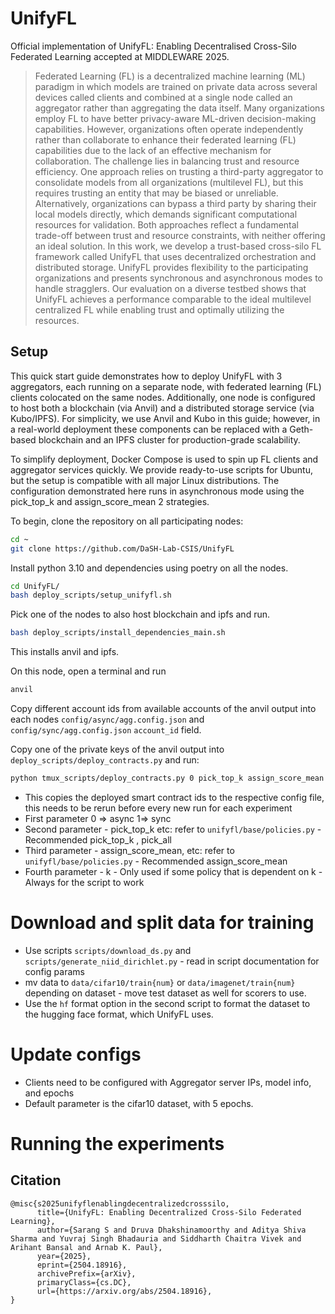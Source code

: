 # UnifyFL

Official implementation of UnifyFL: Enabling Decentralised Cross-Silo Federated Learning accepted at MIDDLEWARE 2025.

> Federated Learning (FL) is a decentralized machine learning (ML) paradigm in which models are trained on private data across several devices called clients and combined at a single node called an aggregator rather than aggregating the data itself. Many organizations employ FL to have better privacy-aware ML-driven decision-making capabilities. However, organizations often operate independently rather than collaborate to enhance their federated learning (FL) capabilities due to the lack of an effective mechanism for collaboration. The challenge lies in balancing trust and resource efficiency. One approach relies on trusting a third-party aggregator to consolidate models from all organizations (multilevel FL), but this requires trusting an entity that may be biased or unreliable. Alternatively, organizations can bypass a third party by sharing their local models directly, which demands significant computational resources for validation. Both approaches reflect a fundamental trade-off between trust and resource constraints, with neither offering an ideal solution. In this work, we develop a trust-based cross-silo FL framework called UnifyFL that uses decentralized orchestration and distributed storage. UnifyFL provides flexibility to the participating organizations and presents synchronous and asynchronous modes to handle stragglers. Our evaluation on a diverse testbed shows that UnifyFL achieves a performance comparable to the ideal multilevel centralized FL while enabling trust and optimally utilizing the resources.

## Setup

This quick start guide demonstrates how to deploy UnifyFL with 3 aggregators, each running on a separate node, with federated learning (FL) clients colocated on the same nodes. Additionally, one node is configured to host both a blockchain (via Anvil) and a distributed storage service (via Kubo/IPFS). For simplicity, we use Anvil and Kubo in this guide; however, in a real-world deployment these components can be replaced with a Geth-based blockchain and an IPFS cluster for production-grade scalability.

To simplify deployment, Docker Compose is used to spin up FL clients and aggregator services quickly. We provide ready-to-use scripts for Ubuntu, but the setup is compatible with all major Linux distributions. The configuration demonstrated here runs in asynchronous mode using the pick_top_k and assign_score_mean 2 strategies.

To begin, clone the repository on all participating nodes:
```sh
cd ~
git clone https://github.com/DaSH-Lab-CSIS/UnifyFL
```

Install python 3.10 and dependencies using poetry on all the nodes.
```sh
cd UnifyFL/
bash deploy_scripts/setup_unifyfl.sh
```

Pick one of the nodes to also host blockchain and ipfs and run.
```sh
bash deploy_scripts/install_dependencies_main.sh
```
This installs anvil and ipfs.



On this node, open a terminal and run
```sh
anvil
```
Copy different account ids from available accounts of the anvil output into each nodes `config/async/agg.config.json` and `config/sync/agg.config.json` `account_id` field.

Copy one of the private keys of the anvil output into `deploy_scripts/deploy_contracts.py` and run:
```sh
python tmux_scripts/deploy_contracts.py 0 pick_top_k assign_score_mean 2"
```
- This copies the deployed smart contract ids to the respective config file, this needs to be rerun before every new run for each experiment
- First parameter 0 => async 1=> sync
- Second parameter - pick_top_k etc: refer to `unifyfl/base/policies.py` - Recommended pick_top_k , pick_all
- Third parameter - assign_score_mean, etc: refer to `unifyfl/base/policies.py` - Recommended assign_score_mean
- Fourth parameter - k - Only used if some policy that is dependent on k - Always for the script to work



# Download and split data for training
- Use scripts `scripts/download_ds.py` and `scripts/generate_niid_dirichlet.py` - read in script documentation for config params
- mv data to `data/cifar10/train{num}` or `data/imagenet/train{num}` depending on dataset - move test dataset as well for scorers to use.
- Use the `hf` format option in the second script to format the dataset to the hugging face format, which UnifyFL uses.


# Update configs 
- Clients need to be configured with Aggregator server IPs, model info, and epochs
- Default parameter is the cifar10 dataset, with 5 epochs.

# Running the experiments



## Citation

```
@misc{s2025unifyflenablingdecentralizedcrosssilo,
      title={UnifyFL: Enabling Decentralized Cross-Silo Federated Learning}, 
      author={Sarang S and Druva Dhakshinamoorthy and Aditya Shiva Sharma and Yuvraj Singh Bhadauria and Siddharth Chaitra Vivek and Arihant Bansal and Arnab K. Paul},
      year={2025},
      eprint={2504.18916},
      archivePrefix={arXiv},
      primaryClass={cs.DC},
      url={https://arxiv.org/abs/2504.18916}, 
}
```